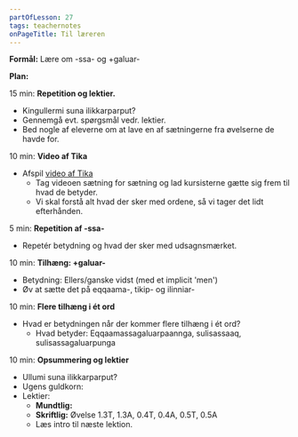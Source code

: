 ```yaml
---
partOfLesson: 27
tags: teachernotes
onPageTitle: Til læreren
---
```

**Formål:** Lære om -ssa- og +galuar-

**Plan:**

15 min: **Repetition og lektier.**

- Kingullermi suna ilikkarparput?
- Gennemgå evt. spørgsmål vedr. lektier.
- Bed nogle af eleverne om at lave en af sætningerne fra øvelserne de havde for.

10 min: **Video af Tika**

- Afspil [video af Tika](https://learngreenlandic.com/online/lg2/repeat/1/)
    - Tag videoen sætning for sætning og lad kursisterne gætte sig frem til hvad de betyder.
    - Vi skal forstå alt hvad der sker med ordene, så vi tager det lidt efterhånden.

5 min: **Repetition af -ssa-**

- Repetér betydning og hvad der sker med udsagnsmærket.

10 min: **Tilhæng: +galuar-**

- Betydning: Ellers/ganske vidst (med et implicit 'men')
- Øv at sætte det på eqqaama-, tikip- og ilinniar-
    
10 min: **Flere tilhæng i ét ord**
- Hvad er betydningen når der kommer flere tilhæng i ét ord?
    - Hvad betyder: Eqqaamassagaluarpaannga, sulisassaaq, sulisassagaluarpunga

10 min: **Opsummering og lektier**

- Ullumi suna ilikkarparput?
- Ugens guldkorn: 
- Lektier:
    - **Mundtlig:** 
    - **Skriftlig:** Øvelse 1.3T, 1.3A, 0.4T, 0.4A, 0.5T, 0.5A
    - Læs intro til næste lektion.
